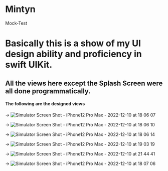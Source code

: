 # Mintyn
Mock-Test


# Basically this is a show of my UI design ability and proficiency in swift UIKit.

## All the views here except the Splash Screen were all done programmatically.

#### The following are the designed views

-> ![Simulator Screen Shot - iPhone12 Pro Max - 2022-12-10 at 18 06 07](https://user-images.githubusercontent.com/67703771/206867273-ec060601-19e7-400c-b33f-443236bebcde.png)


-> ![Simulator Screen Shot - iPhone12 Pro Max - 2022-12-10 at 18 06 10](https://user-images.githubusercontent.com/67703771/206867289-a6dc78c6-5b8a-4d3a-ab21-517fd793ea03.png)

-> ![Simulator Screen Shot - iPhone12 Pro Max - 2022-12-10 at 18 06 14](https://user-images.githubusercontent.com/67703771/206867297-239f4350-c8b1-4b9e-8234-81628123ae41.png)

-> ![Simulator Screen Shot - iPhone12 Pro Max - 2022-12-10 at 19 03 19](https://user-images.githubusercontent.com/67703771/206869074-4d13fbf2-0aa1-4434-b884-18f7de680732.png)

-> ![Simulator Screen Shot - iPhone12 Pro Max - 2022-12-10 at 21 44 41](https://user-images.githubusercontent.com/67703771/206874588-52519dfb-e45e-41ce-b1b0-0daba631a22d.png)

-> ![Simulator Screen Shot - iPhone12 Pro Max - 2022-12-10 at 18 07 06](https://user-images.githubusercontent.com/67703771/206874605-6430b563-9b49-4326-9b85-5b0064c423c6.png)

